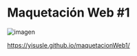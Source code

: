 # Maquetación Web #1

![imagen](https://github.com/Yisusle/maquetacionWeb1/assets/155853302/6756a3cc-e8d6-4b68-9ed2-4dfdf4da3292)

https://yisusle.github.io/maquetacionWeb1/
